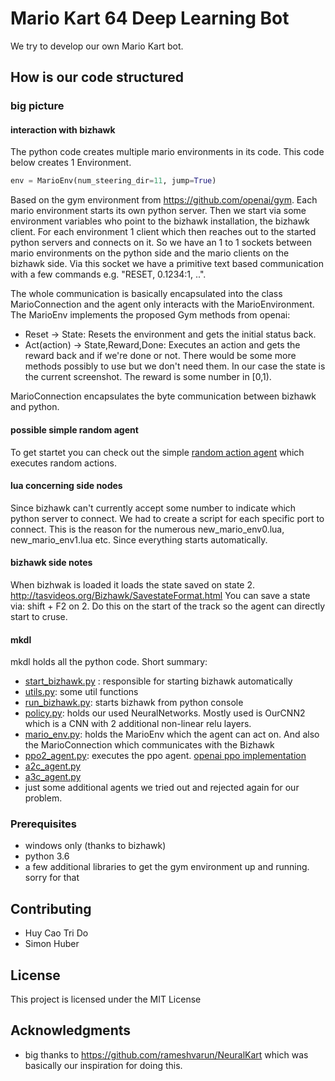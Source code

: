 # Mario Kart 64 Deep Learning Bot

We try to develop our own Mario Kart bot.

## How is our code structured 

### big picture

#### interaction with bizhawk
The python code creates multiple mario environments in its code. This code below creates 1 Environment. 
```python
env = MarioEnv(num_steering_dir=11, jump=True)
```
Based on the gym environment from https://github.com/openai/gym. Each mario environment starts its own python server. Then we start via some environment variables who point to the bizhawk installation, the bizhawk client. For each environment 1 client which then reaches out to the started python servers and connects on it. So we have an 1 to 1 sockets between mario environments on the python side and the mario clients on the bizhawk side. Via this socket we have a primitive text based communication with a few commands e.g. "RESET, 0.1234:1, ..". 

The whole communication is basically encapsulated into the class MarioConnection and the agent only interacts with the MarioEnvironment. The MarioEnv implements the proposed Gym methods from openai: 
- Reset -> State: Resets the environment and gets the initial status back. 
- Act(action) -> State,Reward,Done: Executes an action and gets the reward back and if we're done or not. 
There would be some more methods possibly to use but we don't need them. 
In our case the state is the current screenshot. The reward is some number in [0,1).

MarioConnection encapsulates the byte communication between bizhawk and python.

#### possible simple random agent
To get startet you can check out the simple [random action agent](https://github.com/SimiPro/mkdl/tree/master/mkdl/ppo2_agent.py) which executes random actions. 

#### lua concerning side nodes

Since bizhawk can't currently accept some number to indicate which python server to connect. We had to create a script for each specific port to connect. This is the reason for the numerous new_mario_env0.lua, new_mario_env1.lua etc. 
Since everything starts automatically. 


#### bizhawk side notes
When bizhwak is loaded it loads the state saved on state 2. http://tasvideos.org/Bizhawk/SavestateFormat.html 
You can save a state via: shift + F2 on 2. 
Do this on the start of the track so the agent can directly start to cruse. 

#### mkdl 
mkdl holds all the python code. 
Short summary: 
* [start_bizhawk.py](https://github.com/SimiPro/mkdl/tree/master/mkdl/start_bizhawk.py) : responsible for starting bizhawk automatically
* [utils.py](https://github.com/SimiPro/mkdl/tree/master/mkdl/utils.py): some util functions
* [run_bizhawk.py](https://github.com/SimiPro/mkdl/tree/master/run_bizhawk.py): starts bizhawk from python console
* [policy.py](https://github.com/SimiPro/mkdl/tree/master/mkdl/policy.py): holds our used NeuralNetworks. Mostly used is OurCNN2 which is a CNN with 2 additional non-linear relu layers. 
* [mario_env.py](https://github.com/SimiPro/mkdl/tree/master/mkdl/mario_env.py): holds the MarioEnv which the agent can act on. And also the MarioConnection which communicates with the Bizhawk
* [ppo2_agent.py](https://github.com/SimiPro/mkdl/tree/master/mkdl/ppo2_agent.py): executes the ppo agent. [openai ppo implementation](https://github.com/openai/baselines/tree/master/baselines/ppo2)
* [a2c_agent.py](https://github.com/SimiPro/mkdl/tree/master/mkdl/a2c_agent.py)
* [a3c_agent.py](https://github.com/SimiPro/mkdl/tree/master/mkdl/a3c_agent.py)
* just some additional agents we tried out and rejected again for our problem. 

### Prerequisites

* windows only (thanks to bizhawk)
* python 3.6
* a few additional libraries to get the gym environment up and running. sorry for that

## Contributing

* Huy Cao Tri Do
* Simon Huber

## License

This project is licensed under the MIT License

## Acknowledgments

* big thanks to https://github.com/rameshvarun/NeuralKart which was basically 
our inspiration for doing this. 

